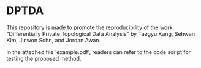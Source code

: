 # DPTDA

This repository is made to promote the reproducibility of the work "Differentially Private  Topological Data Analysis" by Taegyu Kang, Sehwan Kim, Jinwon Sohn, and Jordan Awan. 

In the attached file 'example.pdf', readers can refer to the code script for testing the proposed method. 

